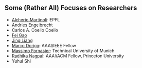 ## Some (Rather All) Focuses on Researchers

* [Alcherio Martinoli](https://www.epfl.ch/labs/disal/): EPFL
* Andries Engelbrecht
* Carlos A. Coello Coello
* [Fei Gao](http://zju-fast.com/research-group/fei-gao/)
* [Jing Liang](https://www5.zzu.edu.cn/cilab/)
* [Marco Dorigo](https://iridia.ulb.ac.be/~mdorigo/HomePageDorigo/): AAAI/IEEE Fellow
* [Massimo Fornasier](https://scholar.google.com/citations?user=n8RjBx4AAAAJ&hl=en&oi=ao): Technical University of Munich
* [Radhika Nagpal](https://www.radhikanagpal.org/): AAAI/ACM Fellow, Princeton University
* Yuhui Shi
